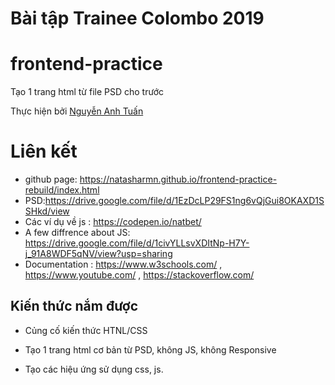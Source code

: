# Bài tập Trainee Colombo 2019
# frontend-practice




Tạo 1 trang html từ file PSD cho trước


Thực hiện bởi [Nguyễn Anh Tuấn](https://github.com/NaTaShaRMN)
# Liên kết
- github page: https://natasharmn.github.io/frontend-practice-rebuild/index.html
- PSD:https://drive.google.com/file/d/1EzDcLP29FS1ng6vQjGui8OKAXD1SSHkd/view
- Các ví dụ về js : https://codepen.io/natbet/
- A few diffrence about JS: https://drive.google.com/file/d/1civYLLsvXDItNp-H7Y-j_91A8WDF5qNV/view?usp=sharing
- Documentation : https://www.w3schools.com/ , https://www.youtube.com/ , https://stackoverflow.com/
## Kiến thức nắm được


- Củng cố kiến thức HTNL/CSS

- Tạo 1 trang html cơ bản từ PSD, không JS, không Responsive

- Tạo các hiệu ứng sử dụng css, js.
